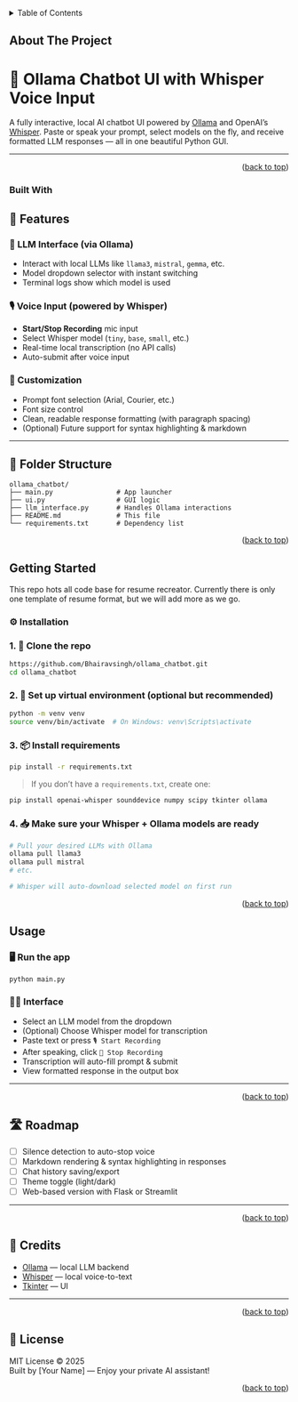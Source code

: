 
<a name="readme-top"></a>
<!-- TABLE OF CONTENTS -->
<details>
  <summary>Table of Contents</summary>
  <ol>
    <li>
      <a href="#about-the-project">About The Project</a>
      <ul>
        <li><a href="#built-with">Built With</a></li>
      </ul>
    </li>
    <li>
      <a href="#getting-started">Getting Started</a>
      <ul>
        <li><a href="#installation">Installation</a></li>
      </ul>
    </li>
    <li><a href="#usage">Usage</a></li>
  </ol>
</details>


<!-- ABOUT THE PROJECT -->
## About The Project

# 🧠 Ollama Chatbot UI with Whisper Voice Input

A fully interactive, local AI chatbot UI powered by [Ollama](https://ollama.com) and OpenAI’s [Whisper](https://github.com/openai/whisper). Paste or speak your prompt, select models on the fly, and receive formatted LLM responses — all in one beautiful Python GUI.

---
<p align="right">(<a href="#readme-top">back to top</a>)</p>



### Built With

## 🚀 Features

### 💬 LLM Interface (via Ollama)
- Interact with local LLMs like `llama3`, `mistral`, `gemma`, etc.
- Model dropdown selector with instant switching
- Terminal logs show which model is used

### 🎙️ Voice Input (powered by Whisper)
- **Start/Stop Recording** mic input
- Select Whisper model (`tiny`, `base`, `small`, etc.)
- Real-time local transcription (no API calls)
- Auto-submit after voice input

### 🎨 Customization
- Prompt font selection (Arial, Courier, etc.)
- Font size control
- Clean, readable response formatting (with paragraph spacing)
- (Optional) Future support for syntax highlighting & markdown

---

## 📁 Folder Structure

```
ollama_chatbot/
├── main.py                # App launcher
├── ui.py                  # GUI logic
├── llm_interface.py       # Handles Ollama interactions
├── README.md              # This file
└── requirements.txt       # Dependency list
```

<p align="right">(<a href="#readme-top">back to top</a>)</p>



<!-- GETTING STARTED -->
## Getting Started

This repo hots all code base for resume recreator. Currently there is only one template of resume format, but we will add more as we go.


### ⚙️ Installation

### 1. 🧱 Clone the repo
```bash
https://github.com/Bhairavsingh/ollama_chatbot.git
cd ollama_chatbot
```

### 2. 🐍 Set up virtual environment (optional but recommended)
```bash
python -m venv venv
source venv/bin/activate  # On Windows: venv\Scripts\activate
```

### 3. 📦 Install requirements
```bash
pip install -r requirements.txt
```

> If you don’t have a `requirements.txt`, create one:
```bash
pip install openai-whisper sounddevice numpy scipy tkinter ollama
```

### 4. 📥 Make sure your Whisper + Ollama models are ready
```bash
# Pull your desired LLMs with Ollama
ollama pull llama3
ollama pull mistral
# etc.

# Whisper will auto-download selected model on first run
```


<p align="right">(<a href="#readme-top">back to top</a>)</p>



<!-- USAGE EXAMPLES -->
## Usage

### 🖥️ Run the app
```bash
python main.py
```

### 👨‍💻 Interface

- Select an LLM model from the dropdown
- (Optional) Choose Whisper model for transcription
- Paste text or press `🎙 Start Recording`
- After speaking, click `🛑 Stop Recording`
- Transcription will auto-fill prompt & submit
- View formatted response in the output box

---

<p align="right">(<a href="#readme-top">back to top</a>)</p>

## 🛣️ Roadmap

- [ ] Silence detection to auto-stop voice
- [ ] Markdown rendering & syntax highlighting in responses
- [ ] Chat history saving/export
- [ ] Theme toggle (light/dark)
- [ ] Web-based version with Flask or Streamlit

---

<p align="right">(<a href="#readme-top">back to top</a>)</p>

## 🧠 Credits

- [Ollama](https://ollama.com) — local LLM backend
- [Whisper](https://github.com/openai/whisper) — local voice-to-text
- [Tkinter](https://docs.python.org/3/library/tkinter.html) — UI

---

<p align="right">(<a href="#readme-top">back to top</a>)</p>

## 📄 License

MIT License © 2025  
Built by [Your Name] — Enjoy your private AI assistant!

<p align="right">(<a href="#readme-top">back to top</a>)</p>



